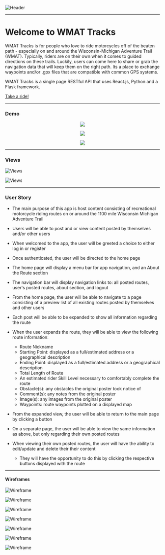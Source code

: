![Header](https://i.imgur.com/Kf7CUTS.png)

___



# Welcome to WMAT Tracks 


WMAT Tracks is for people who love to ride motorcycles off of the beaten path - especially on and around the Wisconsin-Michigan Adventure Trail (WMAT). Typically, riders are on their own when it comes to guided directions on these trails. Luckily, users can come here to share or grab the navigation data that will keep them on the right path. Its a place to exchange waypoints and/or .gpx files that are compatible with common GPS systems.

WMAT Tracks is a single page RESTful API that uses React.js, Python and a Flask framework.

[Take a ride!](https://wmattracks.herokuapp.com/)

***

### Demo


<p align="center">
  <img src="https://i.imgur.com/MrgrPk2.gif">
</p>

<p align="center">
  <img src="https://i.imgur.com/Mi33MTz.gif">
</p>

<p align="center">
  <img src="https://i.imgur.com/IN0zY0d.gif">
</p>



___

### Views 

![Views](https://i.imgur.com/OlSAdMk.png)

![Views](https://i.imgur.com/ALXhR0h.png)


---



### User Story

* The main purpose of this app is host content consisting of recreational motorcycle riding routes on or around the 1100 mile Wisconsin Michigan Adventure Trail

* Users will be able to post and or view content posted by themselves and/or other users

* When welcomed to the app, the user will be greeted a choice to either log in or register

* Once authenticated, the user will be directed to the home page

* The home page will display a menu bar for app navigation, and an About the Route section

* The navigation bar will display navigation links to: all posted routes, user's posted routes, about section, and logout

* From the home page, the user will be able to navigate to a page consisting of a preview list of all existing routes posted by themselves and other users

* Each post will be able to be expanded to show all information regarding the route

* When the user expands the route, they will be able to view the following route information:
  * Route Nickname
  * Starting Point: displayed as a full/estimated address or a geographical description
  * Ending Point: displayed as a full/estimated address or a geographical description
  * Total Length of Route
  * An estimated rider Skill Level necessary to comfortably complete the route
  * Obstacle(s): any obstacles the original poster took notice of
  * Comment(s): any notes from the original poster
  * Image(s): any images from the original poster
  * Waypoints: route waypoints plotted on a displayed map

* From the expanded view, the user will be able to return to the main page by clicking a button

* On a separate page, the user will be able to view the same information as above, but only regarding their own posted routes

* When viewing their own posted routes, the user will have the ability to edit/update and delete their their content
  * They will have the opportunity to do this by clicking the respective buttons displayed with the route

___


#### Wireframes
![Wireframe](https://i.imgur.com/v4HfDyH.png)

![Wireframe](https://i.imgur.com/BvMEkkb.png)

![Wireframe](https://i.imgur.com/zHZzAwM.png)

![Wireframe](https://i.imgur.com/pArQWIg.png)

![Wireframe](https://i.imgur.com/teh6axH.png)

![Wireframe](https://i.imgur.com/TdqiLV0.png)

![Wireframe](https://i.imgur.com/FXaPK8y.png)




